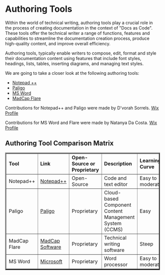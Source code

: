 # Authoring Tools
Within the world of technical writing, authoring tools play a crucial role in the process of creating documentation in the context of "Docs as Code".
These tools offer the technical writer a range of functions, features and capabilities to streamline the documentation creation process, produce high-quality content, and improve overall efficiency.  

Authoring tools, typically enable writers to compose, edit, format and style their documentation content using features that include font styles, headings, lists, tables, inserting diagrams, and managing text styles.  

We are going to take a closer look at the following authoring tools:
* [Notepad ++](Notepad++.md)
* [Paligo](Paligo.md)
* [MS Word](msword.md)
* [MadCap Flare](madcap-flare.md)
  
Contributions for Notepad++ and Paligo were made by D'vorah Sorrels. [Wix Profile](https://debben2018.wixsite.com/obw-presentation)

Contributions for MS Word and Flare were made by Natanya Da Costa. [Wix Profile](https://enatanyadc.wixsite.com/natanya)  
## Authoring Tool Comparison Matrix
<table border="3" width="100">
<tr>
<td><strong>Tool</strong></td>
  <td><strong>Link</strong></td>
  <td><strong>Open-Source or Proprietary</strong></td>
  <td><strong>Description</strong></td>
  <td><strong>Learning Curve</strong></td>
  <td><strong>OS System</strong></td>
  
</tr>
<tr>
<td>Notepad++</td>
  <td><a href="https://notepad-plus-plus.org/"> Notepad++</a></td>
  <td>Open-Source</td>
  <td>Code and text editor</td>
  <td>Easy to moderate</td>
  <td>Windows</td>
  
</tr>
<tr>
<td>Paligo</td>
  <td><a href="https://paligo.net/"> Paligo</a></td>
  <td>Proprietary</td>
  <td>Cloud-based Component Content Management System (CCMS)</td>
   <td>Easy</td>
  <td>All major operating systems</td>
  
</tr>
<tr>
<td>MadCap Flare</td>
  <td><a href="https://www.madcapsoftare.com">MadCap Software</a></td>
  <td>Proprietary</td>
  <td>Technical writing software</td>
  <td>Steep</td>
  <td>Windows</td>
  
</tr>
<tr>
<td>MS Word</td>
  <td><a href="https://www.microsoft.com/en-in"> Microsoft</td>
  <td>Proprietary</td>
  <td> Word processor 
</td>
  <td>Easy to moderate</td>
  <td>Windows</td>
  
</tr>
